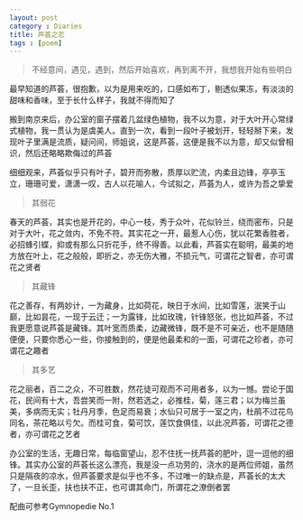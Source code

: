 ```yaml
---
layout: post
category : Diaries
title: 芦荟之恋
tags : [poem]
---
```



> 不经意间，遇见，遇到，然后开始喜欢，再到离不开，我想我开始有些明白

 

 

最早知道的芦荟，很抱歉，以为是用来吃的，口感如布丁，剔透似果冻，有淡淡的甜味和香味，至于长什么样子，我就不得而知了

 

搬到南京来后，办公室的窗子摆着几盆绿色植物，我不以为意，对于大叶开心常绿式植物，我一贯认为是虞美人。直到一次，看到一段叶子被划开，轻轻掰下来，发现叶子里满是流质，疑问间，师姐说，这是芦荟，这便是我不以为意，却又似曾相识，然后还略略欺侮过的芦荟

 

细细观来，芦荟似乎只有叶子，碧开而弥散，质厚以贮流，内柔且边锋，亭亭玉立，珊珊可爱，潇潇一叹，古人以花喻人，今试拟之，芦荟为人，或许为吾之挚爱

 

> 其弱花

春天的芦荟，其实也是开花的，中心一枝，秀于众叶，花似铃兰，绕而密布，只是对于大叶，花之敛内，不免不符。其实花之一开，最惹人心伤，犹以花繁香胜者，必招蜂引蝶，抑或有那么只折花手，终不得善。以此看，芦荟实在聪明，最美的地方放在叶上，花之般般，即折之，亦无伤大雅，不损元气，可谓花之智者，亦可谓花之贤者

 

> 其藏锋

花之善存，有两妙计，一为藏身，比如荷花，映日于水间，比如雪莲，泯笑于山巅，比如昙花，一现于云迁；一为露锋，比如玫瑰，针锋怒张，也比如芦荟，不过我更愿意说芦荟是藏锋。其叶宽而质柔，边藏微锋，既不是不可亲近，也不是随随便便，只要你悉心一些，你接触到的，便是他最柔和的一面，可谓花之珍者，亦可谓花之趣者

 

> 其多艺

花之丽者，百二之众，不可胜数，然花徒可观而不可用者多，以为一憾。尝论于国花，民间有十大，吾尝笑而一附，然若选之，必推桂，菊，莲三君；以为梅兰虽美，多病而无实；牡丹月季，色足而易衰；水仙只可居于一室之内，杜鹃不过花鸟同名，茶花略以亏欠。而桂可食，菊可饮，莲饮食俱佳，以此况芦荟，可谓花之德者，亦可谓花之艺者

 

办公室的生活，无趣日常，每临窗望山，忍不住抚一抚芦荟的肥叶，逗一逗他的细锋。其实办公室的芦荟长这么漂亮，我是没一点功劳的，浇水的是两位师姐，虽然只是隔夜的凉水，但芦荟要求是似乎也不多，不过唯一的缺点是，芦荟长的太大了，一旦长歪，扶也扶不正，也可谓其命门，所谓花之潦倒者罢

 

配曲可参考Gymnopedie No.1
